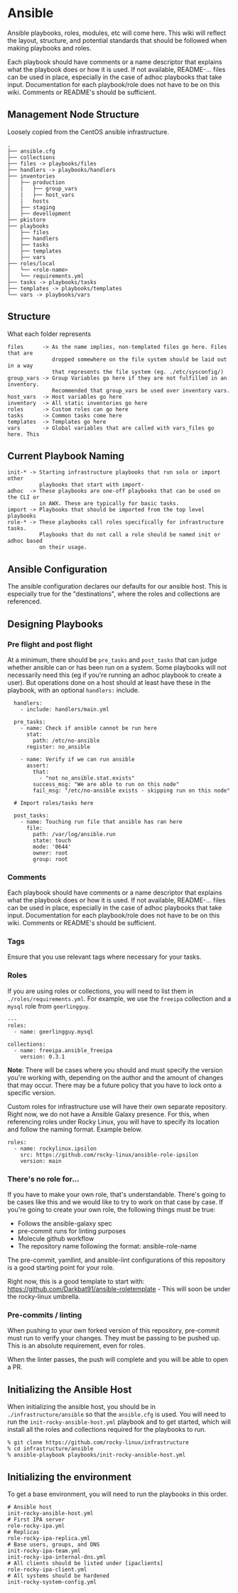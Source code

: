 # Ansible

Ansible playbooks, roles, modules, etc will come here. This wiki will reflect the layout, structure, and potential standards that should be followed when making playbooks and roles.

Each playbook should have comments or a name descriptor that explains what the playbook does or how it is used. If not available, README-... files can be used in place, especially in the case of adhoc playbooks that take input. Documentation for each playbook/role does not have to be on this wiki. Comments or README's should be sufficient.

## Management Node Structure

Loosely copied from the CentOS ansible infrastructure.

```
.
├── ansible.cfg
├── collections
├── files -> playbooks/files
├── handlers -> playbooks/handlers
├── inventories
│   ├── production
│   |   ├── group_vars
│   |   ├── host_vars
│   |   hosts
│   ├── staging
│   ├── devellopment
├── pkistore
├── playbooks
│   ├── files
│   ├── handlers
│   ├── tasks
│   ├── templates
│   ├── vars
├── roles/local
│   └── <role-name>
│   └── requirements.yml
├── tasks -> playbooks/tasks
├── templates -> playbooks/templates
└── vars -> playbooks/vars
```

## Structure

What each folder represents

```
files      -> As the name implies, non-templated files go here. Files that are
              dropped somewhere on the file system should be laid out in a way
              that represents the file system (eg. ./etc/sysconfig/)
group_vars -> Group Variables go here if they are not fulfilled in an inventory.
              Recommended that group_vars be used over inventory vars.
host_vars  -> Host variables go here
inventory  -> All static inventories go here
roles      -> Custom roles can go here
tasks      -> Common tasks come here
templates  -> Templates go here
vars       -> Global variables that are called with vars_files go here. This
```

## Current Playbook Naming

```
init-* -> Starting infrastructure playbooks that run solo or import other
          playbooks that start with import-
adhoc  -> These playbooks are one-off playbooks that can be used on the CLI or
          in AWX. These are typically for basic tasks.
import -> Playbooks that should be imported from the top level playbooks
role-* -> These playbooks call roles specifically for infrastructure tasks.
          Playbooks that do not call a role should be named init or adhoc based
          on their usage.
```

## Ansible Configuration

The ansible configuration declares our defaults for our ansible host. This is especially true for the "destinations", where the roles and collections are referenced.

## Designing Playbooks

### Pre flight and post flight

At a minimum, there should be `pre_tasks` and `post_tasks` that can judge whether ansible can or has been run on a system. Some playbooks will not necessarily need this (eg if you're running an adhoc playbook to create a user). But operations done on a host should at least have these in the playbook, with an optional `handlers:` include.

```
  handlers:
    - include: handlers/main.yml

  pre_tasks:
    - name: Check if ansible cannot be run here
      stat:
        path: /etc/no-ansible
      register: no_ansible

    - name: Verify if we can run ansible
      assert:
        that:
          - "not no_ansible.stat.exists"
        success_msg: "We are able to run on this node"
        fail_msg: "/etc/no-ansible exists - skipping run on this node"

  # Import roles/tasks here

  post_tasks:
    - name: Touching run file that ansible has ran here
      file:
        path: /var/log/ansible.run
        state: touch
        mode: '0644'
        owner: root
        group: root
```

### Comments

Each playbook should have comments or a name descriptor that explains what the playbook does or how it is used. If not available, README-... files can be used in place, especially in the case of adhoc playbooks that take input. Documentation for each playbook/role does not have to be on this wiki. Comments or README's should be sufficient.

### Tags

Ensure that you use relevant tags where necessary for your tasks.

### Roles

If you are using roles or collections, you will need to list them in `./roles/requirements.yml`. For example, we use the `freeipa` collection and a `mysql` role from `geerlingguy`.

```
---
roles:
  - name: geerlingguy.mysql

collections:
  - name: freeipa.ansible_freeipa
    version: 0.3.1
```

**Note**: There will be cases where you should and must specify the version you're working with, depending on the author and the amount of changes that may occur. There may be a future policy that you have to lock onto a specific version.

Custom roles for infrastructure use will have their own separate repository. Right now, we do not have a Ansible Galaxy presence. For this, when referencing roles under Rocky Linux, you will have to specify its location and follow the naming format. Example below.

```
roles:
  - name: rockylinux.ipsilon
    src: https://github.com/rocky-linux/ansible-role-ipsilon
    version: main
```

### There's no role for...

If you have to make your own role, that's understandable. There's going to be cases like this and we would like to try to work on that case by case. If you're going to create your own role, the following things must be true:

* Follows the ansible-galaxy spec
* pre-commit runs for linting purposes
* Molecule github workflow
* The repository name following the format: ansible-role-name

The pre-commit, yamllint, and ansible-lint configurations of this repository is a good starting point for your role.

Right now, this is a good template to start with: https://github.com/Darkbat91/ansible-roletemplate - This will soon be under the rocky-linux umbrella.

### Pre-commits / linting

When pushing to your own forked version of this repository, pre-commit must run to verify your changes. They must be passing to be pushed up. This is an absolute requirement, even for roles.

When the linter passes, the push will complete and you will be able to open a PR.

## Initializing the Ansible Host

When initializing the ansible host, you should be in `./infrastructure/ansible` so that the `ansible.cfg` is used. You will need to run the `init-rocky-ansible-host.yml` playbook and to get started, which will install all the roles and collections required for the playbooks to run.

```
% git clone https://github.com/rocky-linux/infrastructure
% cd infrastructure/ansible
% ansible-playbook playbooks/init-rocky-ansible-host.yml
```

## Initializing the environment

To get a base environment, you will need to run the playbooks in this order.

```
# Ansible host
init-rocky-ansible-host.yml
# First IPA server
role-rocky-ipa.yml
# Replicas
role-rocky-ipa-replica.yml
# Base users, groups, and DNS
init-rocky-ipa-team.yml
init-rocky-ipa-internal-dns.yml
# All clients should be listed under [ipaclients]
role-rocky-ipa-client.yml
# All systems should be hardened
init-rocky-system-config.yml
```
